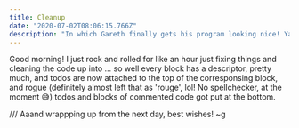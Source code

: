 ```yaml
---
title: Cleanup
date: "2020-07-02T08:06:15.766Z"
description: "In which Gareth finally gets his program looking nice! Yay!"
---
```


Good morning! I just rock and rolled for like an hour just fixing things and cleaning the code up into ... so well every block has a descriptor, pretty much, and todos are now attached to the top of the corresponsing block, and rogue (definitely almost left that as 'rouge', lol! No spellchecker, at the moment 😅) todos and blocks of commented code got put at the bottom.

/// Aaand wrappping up from the next day, best wishes! ~g
